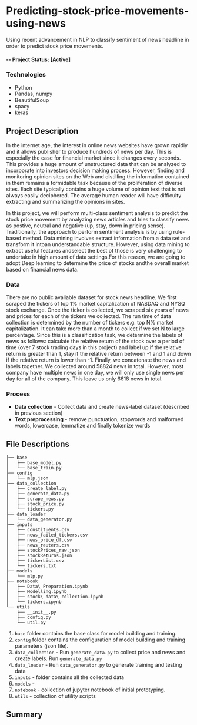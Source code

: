 # Predicting-stock-price-movements-using-news

Using recent advancement in NLP to classify sentiment of news headline in order to predict stock price movements.

#### -- Project Status: [Active]

### Technologies
* Python
* Pandas, numpy
* BeautifulSoup
* spacy
* keras

## Project Description

In the internet age, the interest in online news websites have grown rapidly and it allows publisher to produce hundreds of news per day.  This is especially the case for financial market since it changes every seconds. This provides a huge amount of unstructured data that can be analyzed to incorporate into investors decision making process. However, finding and monitoring opinion sites on the Web and distilling the information contained in them remains a formidable task because of the proliferation of diverse sites.  Each site typically contains a huge volume of opinion text that is not always easily deciphered.  The average human reader will have difficulty extracting and summarizing the opinions in sites. 

In this project, we will perform multi-class sentiment analysis to predict the stock price movement by analyzing news articles and tries to classify news as postive, neutral and negative (up, stay, down in pricing sense). Traditionally, the approach to perform sentiment analysis is by using rule-based method.  Data mining involves extract information from a data set and transform it intoan understandable structure.  However, using data mining to extract useful features andselect the best of those is very challenging to undertake in high amount of data settings.For this reason, we are going to adopt Deep learning to determine the price of stocks andthe overall market based on financial news data.


### Data
There are no public avaliable dataset for stock news headline. We first scraped the tickers of top 1% market capitalization of NASDAQ and NYSQ stock exchange. Once the ticker is collected, we scraped six years of news and prices for each of the tickers we collected. The run time of data collection is determined by the number of tickers e.g. top N% market capitalization. It can take more than a month to collect if we set N to large percentage. Since this is a classification task, we determine the labels of news as follows: calculate the relative return of the stock over a period of time (over 7 stock trading days in this project) and label up if the relative return is greater than 1, stay if the relative return between -1 and 1 and down if the relative return is lower than -1. Finally, we concatenate the news and labels together. We collected around 58824 news in total. However, most company have multiple news in one day, we will only use single news per day for all of the company. This leave us only 6618 news in total. 

### Process 
* **Data collection** - Collect data and create news-label dataset (described in previous section)
* **Text preprocessing** - remove punctuation, stopwords and malformed words, lowercase, lemmatize and finally tokenize words 

## File Descriptions
```
├── base
│   ├── base_model.py
│   └── base_train.py
├── config
│   └── mlp.json
├── data_collection
│   ├── create_label.py
│   ├── generate_data.py
│   ├── scrape_news.py
│   ├── stock_price.py
│   └── tickers.py
├── data_loader
│   └── data_generator.py
├── inputs
│   ├── constituents.csv
│   ├── news_failed_tickers.csv
│   ├── news_price_df.csv
│   ├── news_reuters.csv
│   ├── stockPrices_raw.json
│   ├── stockReturns.json
│   ├── tickerList.csv
│   └── tickers.txt
├── models
│   └── mlp.py
├── notebook
│   ├── Data\ Preparation.ipynb
│   ├── Modelling.ipynb
│   ├── stock\ data\ collection.ipynb
│   └── tickers.ipynb
└── utils
    ├── __init__.py
    ├── config.py
    └── util.py
```
1. `base` folder contains the base class for model building and training.
2. `config` folder contains the configuration of model building and training parameters (json file).
3. `data_collection` -  Run `generate_data.py` to collect price and news and create labels. Run `generate_data.py` 
4. `data_loader` - Run `data_generator.py` to generate training and testing data
5. `inputs` - folder contains all the collected data
6. `models` - 
7. `notebook` - collection of jupyter notebook of initial prototyping.
8. `utils` - collection of utility scripts

## Summary
